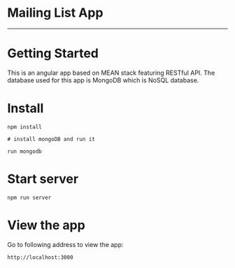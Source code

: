 # Mailing List App
---------------------

# Getting Started

This is an angular app based on MEAN stack featuring RESTful API. The database used for this app is MongoDB which is NoSQL database.



# Install

```
npm install

# install mongoDB and run it

run mongodb 

```

# Start server

```
npm run server
```

# View the app

Go to following address to view the app:

```
http://localhost:3000
```